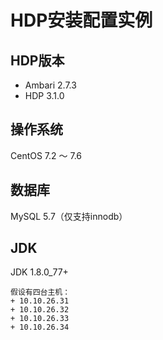 HDP安装配置实例
================================================================================
## HDP版本
+ Ambari 2.7.3
+ HDP 3.1.0

## 操作系统
CentOS 7.2 ～ 7.6

## 数据库
MySQL 5.7（仅支持innodb）

## JDK
JDK 1.8.0_77+

```
假设有四台主机：
+ 10.10.26.31
+ 10.10.26.32
+ 10.10.26.33
+ 10.10.26.34
```